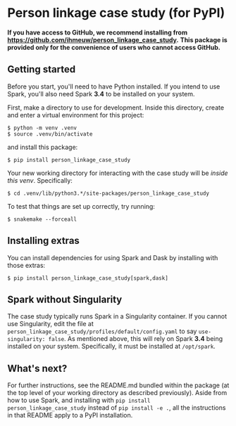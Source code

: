 # Person linkage case study (for PyPI)

**If you have access to GitHub, we recommend installing from https://github.com/ihmeuw/person_linkage_case_study.**
**This package is provided only for the convenience of users who cannot access GitHub.**

## Getting started

Before you start, you'll need to have Python installed.
If you intend to use Spark, you'll also need Spark **3.4** to be installed
on your system.

First, make a directory to use for development.
Inside this directory, create and enter a virtual environment for this project:

```console
$ python -m venv .venv
$ source .venv/bin/activate
```

and install this package:

```console
$ pip install person_linkage_case_study
```

Your new working directory for interacting with the case study will
be *inside this venv*. Specifically:

```console
$ cd .venv/lib/python3.*/site-packages/person_linkage_case_study
```

To test that things are set up correctly, try running:

```console
$ snakemake --forceall
```

## Installing extras

You can install dependencies for using Spark and Dask by installing with those extras:

```console
$ pip install person_linkage_case_study[spark,dask]
```

## Spark without Singularity

The case study typically runs Spark in a Singularity container. If you cannot use Singularity,
edit the file at `person_linkage_case_study/profiles/default/config.yaml` to say
`use-singularity: false`.
As mentioned above, this will rely on Spark **3.4** being installed on your system.
Specifically, it must be installed at `/opt/spark`.

## What's next?

For further instructions, see the README.md bundled within the package (at the top level
of your working directory as described previously).
Aside from how to use Spark, and installing with `pip install person_linkage_case_study`
instead of `pip install -e .`, all the instructions in that README apply to a PyPI installation.